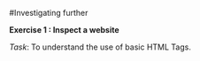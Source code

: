 #Investigating further

**Exercise 1 : Inspect a website**

*Task*: To understand the use of basic HTML Tags. 

